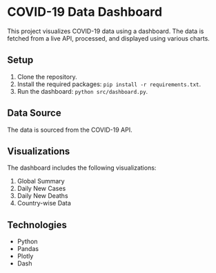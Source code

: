 # COVID-19 Data Dashboard

This project visualizes COVID-19 data using a dashboard. The data is fetched from a live API, processed, and displayed using various charts.

## Setup

1. Clone the repository.
2. Install the required packages: `pip install -r requirements.txt`.
3. Run the dashboard: `python src/dashboard.py`.

## Data Source

The data is sourced from the COVID-19 API.

## Visualizations

The dashboard includes the following visualizations:
1. Global Summary
2. Daily New Cases
3. Daily New Deaths
4. Country-wise Data

## Technologies

- Python
- Pandas
- Plotly
- Dash
